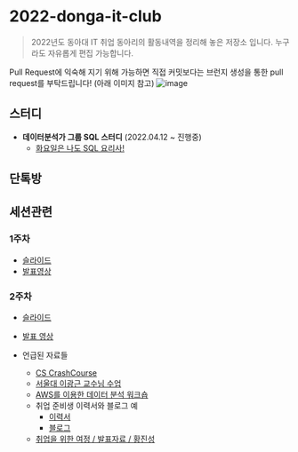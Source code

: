 # 2022-donga-it-club
> 2022년도 동아대 IT 취업 동아리의 활동내역을 정리해 놓은 저장소 입니다. 누구라도 자유롭게 편집 가능합니다.

Pull Request에 익숙해 지기 위해 가능하면 직접 커밋보다는 브런지 생성을 통한 pull request를 부탁드립니다! (아래 이미지 참고)
![image](https://user-images.githubusercontent.com/3435720/162104156-3b76b005-26bf-4685-9ba9-517d34635e64.png)

## 스터디
- **데이터분석가 그룹 SQL 스터디** (2022.04.12 ~ 진행중)
   - [화요일은 나도 SQL 요리사!](https://github.com/donga-it-club/sql-study)

## 단톡방

## 세션관련

### 1주차
- [슬라이드](https://bit.ly/3Lki1Ee)
- [발표영상](https://drive.google.com/file/d/18gu5w2KfBK3aB-tOVpYAKdkuEaFYhwBs/view?usp=sharing)


### 2주차
- [슬라이드](https://bit.ly/3Klhli4)
- [발표 영상](https://bit.ly/3J7NjwE)

- 언급된 자료들
  - [CS CrashCourse](https://www.youtube.com/playlist?list=PL8dPuuaLjXtNlUrzyH5r6jN9ulIgZBpdo)
  - [서울대 이광근 교수님 수업](https://cse.snu.ac.kr/node/20089)
  - [AWS를 이용한 데이터 분석 워크숍](https://catalog.us-east-1.prod.workshops.aws/workshops/44c91c21-a6a4-4b56-bd95-56bd443aa449/ko-KR)
  - 취업 준비생 이력서와 블로그 예
    - [이력서](https://github.com/6058ah)
    - [블로그](https://6058ah.tistory.com/)
  - [취업을 위한 여정 / 발표자료 / 황진성](https://www.slideshare.net/secret/42sXSD0I3Vc7WJ)
